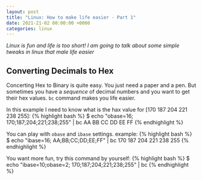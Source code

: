 ```yaml
---
layout: post
title: "Linux: How to make life easier - Part 1"
date: 2021-21-02 00:00:00 +0000
categories: linux
---
```


_Linux is fun and life is too short!
I am going to talk about some simple tweaks in linux that male life easier_

## Converting Decimals to Hex

Concerting Hex to Binary is quite easy. You just need a paper and a pen.
But sometimes you have a _sequence_ of decimal numbers and you want to get their hex values. `bc` command makes you life easier.

In this example I need to know what is the hax value for [170 187 204 221 238 255]:
{% highlight bash %}
$ echo "obase=16; 170;187;204;221;238;255" | bc
AA
BB
CC
DD
EE
FF
{% endhighlight %}

You can play with `obase` and `ibase` settings. example:
{% highlight bash %}
$ echo "ibase=16; AA;BB;CC;DD;EE;FF" | bc
170
187
204
221
238
255
{% endhighlight %}

You want more fun, try this command by yourself:
{% highlight bash %}
$ echo "ibase=10;obase=2; 170;187;204;221;238;255" | bc
{% endhighlight %}
